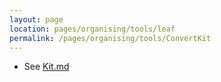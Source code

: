 ```yaml
---
layout: page
location: pages/organising/tools/leaf
permalink: /pages/organising/tools/ConvertKit
---
```


- See [Kit.md](/pages/organising/tools/Kit)
